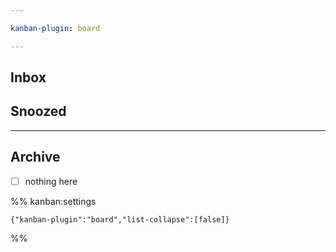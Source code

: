 ```yaml
---

kanban-plugin: board

---
```


## Inbox



## Snoozed



***

## Archive

- [ ] nothing here

%% kanban:settings
```
{"kanban-plugin":"board","list-collapse":[false]}
```
%%
